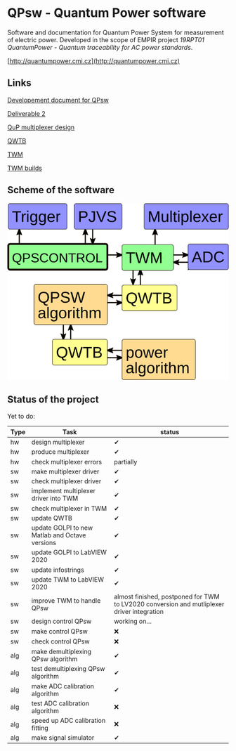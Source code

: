 # QPsw - Quantum Power software

Software and documentation for Quantum Power System for measurement of electric power.
Developed in the scope of EMPIR project *19RPT01 QuantumPower - Quantum traceability for AC power standards*.

[http://quantumpower.cmi.cz](http://quantumpower.cmi.cz)

## Links

[Developement document for QPsw](https://docs.google.com/document/d/e/2PACX-1vSt-puA1Wf-ZNfy9iknutrQ3dnUIzEJduiX1uOwK5efcjXYyhUTaYF88qtkRb6krcThQzF1a10YIxMh/pub)

[Deliverable 2](https://www.overleaf.com/read/mbrpmmtgjznh)

[QuP multiplexer design](https://github.com/rjiuzzol/QuP)

[QWTB](https://qwtb.github.io/qwtb/)

[TWM](https://github.com/smaslan/TWM)

[TWM builds](https://github.com/smaslan/TWM-builds)

## Scheme of the software
![](doc/img/QPsw-scheme.png)

## Status of the project
Yet to do:

Type | Task | status
-----|------|--------
hw | design multiplexer | ✔
hw | produce multiplexer | ✔
hw | check multiplexer errors | partially
sw | make multiplexer driver | ✔
sw | check multiplexer driver | ✔
sw | implement multiplexer driver into TWM | ✔
sw | check multiplexer in TWM | ✔
sw | update QWTB | ✔
sw | update GOLPI to new Matlab and Octave versions | ✔
sw | update GOLPI to LabVIEW 2020 | ✔
sw | update infostrings | ✔
sw | update TWM to LabVIEW 2020 | ✔
sw | improve TWM to handle QPsw | almost finished, postponed for TWM to LV2020 conversion and mutliplexer driver integration
sw | design control QPsw | working on…
sw | make control QPsw | ❌
sw | check control QPsw | ❌
alg | make demultiplexing QPsw algorithm | ✔
alg | test demultiplexing QPsw algorithm | ✔
alg | make ADC calibration algorithm | ✔
alg | test ADC calibration algorithm | ❌
alg | speed up ADC calibration fitting | ❌
alg | make signal simulator | ✔
